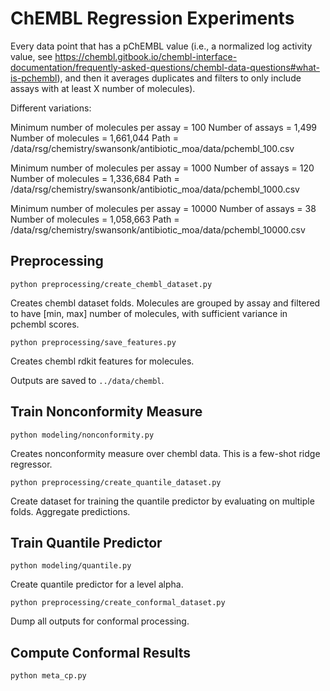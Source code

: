 # ChEMBL Regression Experiments


Every data point that has a pChEMBL value (i.e., a normalized log activity value, see https://chembl.gitbook.io/chembl-interface-documentation/frequently-asked-questions/chembl-data-questions#what-is-pchembl), and then it averages duplicates and filters to only include assays with at least X number of molecules).

Different variations:

Minimum number of molecules per assay = 100
Number of assays = 1,499
Number of molecules = 1,661,044
Path = /data/rsg/chemistry/swansonk/antibiotic_moa/data/pchembl_100.csv

Minimum number of molecules per assay = 1000
Number of assays = 120
Number of molecules = 1,336,684
Path = /data/rsg/chemistry/swansonk/antibiotic_moa/data/pchembl_1000.csv

Minimum number of molecules per assay = 10000
Number of assays = 38
Number of molecules = 1,058,663
Path = /data/rsg/chemistry/swansonk/antibiotic_moa/data/pchembl_10000.csv

## Preprocessing

`python preprocessing/create_chembl_dataset.py`

Creates chembl dataset folds. Molecules are grouped by assay and filtered to have [min, max] number of molecules, with sufficient variance in pchembl scores.

`python preprocessing/save_features.py`

Creates chembl rdkit features for molecules.

Outputs are saved to `../data/chembl`.

## Train Nonconformity Measure

`python modeling/nonconformity.py`

Creates nonconformity measure over chembl data. This is a few-shot ridge regressor.

`python preprocessing/create_quantile_dataset.py`

Create dataset for training the quantile predictor by evaluating on multiple folds. Aggregate predictions.


## Train Quantile Predictor

`python modeling/quantile.py`

Create quantile predictor for a level alpha.

`python preprocessing/create_conformal_dataset.py`

Dump all outputs for conformal processing.


## Compute Conformal Results

`python meta_cp.py`
